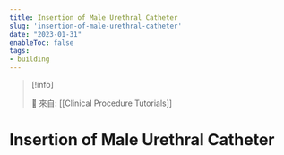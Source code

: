 ```yaml
---
title: Insertion of Male Urethral Catheter
slug: 'insertion-of-male-urethral-catheter'
date: "2023-01-31"
enableToc: false
tags:
- building
---
```


> [!info]
>
> 🌱 來自: [[Clinical Procedure Tutorials]]

# Insertion of Male Urethral Catheter

